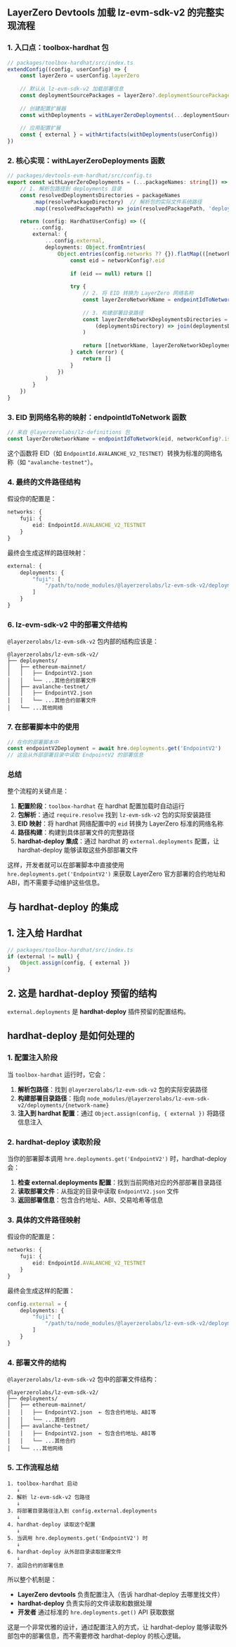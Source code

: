 ## LayerZero Devtools 加载 lz-evm-sdk-v2 的完整实现流程

### 1. 入口点：toolbox-hardhat 包

```typescript
// packages/toolbox-hardhat/src/index.ts
extendConfig((config, userConfig) => {
    const layerZero = userConfig.layerZero
    
    // 默认从 lz-evm-sdk-v2 加载部署信息
    const deploymentSourcePackages = layerZero?.deploymentSourcePackages ?? ['@layerzerolabs/lz-evm-sdk-v2']
    
    // 创建配置扩展器
    const withDeployments = withLayerZeroDeployments(...deploymentSourcePackages)
    
    // 应用配置扩展
    const { external } = withArtifacts(withDeployments(userConfig))
})
```

### 2. 核心实现：withLayerZeroDeployments 函数

```typescript
// packages/devtools-evm-hardhat/src/config.ts
export const withLayerZeroDeployments = (...packageNames: string[]) => {
    // 1. 解析包路径到 deployments 目录
    const resolvedDeploymentsDirectories = packageNames
        .map(resolvePackageDirectory)  // 解析包的实际文件系统路径
        .map((resolvedPackagePath) => join(resolvedPackagePath, 'deployments'))

    return (config: HardhatUserConfig) => ({
        ...config,
        external: {
            ...config.external,
            deployments: Object.fromEntries(
                Object.entries(config.networks ?? {}).flatMap(([networkName, networkConfig]) => {
                    const eid = networkConfig?.eid
                    
                    if (eid == null) return []
                    
                    try {
                        // 2. 将 EID 转换为 LayerZero 网络名称
                        const layerZeroNetworkName = endpointIdToNetwork(eid, networkConfig?.isLocalEid)
                        
                        // 3. 构建部署目录路径
                        const layerZeroNetworkDeploymentsDirectories = resolvedDeploymentsDirectories.map(
                            (deploymentsDirectory) => join(deploymentsDirectory, layerZeroNetworkName)
                        )
                        
                        return [[networkName, layerZeroNetworkDeploymentsDirectories]]
                    } catch (error) {
                        return []
                    }
                })
            )
        }
    })
}
```

### 3. EID 到网络名称的映射：endpointIdToNetwork 函数

```typescript
// 来自 @layerzerolabs/lz-definitions 包
const layerZeroNetworkName = endpointIdToNetwork(eid, networkConfig?.isLocalEid)
```

这个函数将 EID（如 `EndpointId.AVALANCHE_V2_TESTNET`）转换为标准的网络名称（如 `"avalanche-testnet"`）。

### 4. 最终的文件路径结构

假设你的配置是：
```typescript
networks: {
    fuji: {
        eid: EndpointId.AVALANCHE_V2_TESTNET
    }
}
```

最终会生成这样的路径映射：
```typescript
external: {
    deployments: {
        "fuji": [
            "/path/to/node_modules/@layerzerolabs/lz-evm-sdk-v2/deployments/avalanche-testnet"
        ]
    }
}
```

### 6. lz-evm-sdk-v2 中的部署文件结构

`@layerzerolabs/lz-evm-sdk-v2` 包内部的结构应该是：
```
@layerzerolabs/lz-evm-sdk-v2/
├── deployments/
│   ├── ethereum-mainnet/
│   │   ├── EndpointV2.json
│   │   └── ...其他合约部署文件
│   ├── avalanche-testnet/
│   │   ├── EndpointV2.json
│   │   └── ...其他合约部署文件
│   └── ...其他网络
```

### 7. 在部署脚本中的使用

```typescript
// 在你的部署脚本中
const endpointV2Deployment = await hre.deployments.get('EndpointV2')
// 这会从外部部署目录中读取 EndpointV2 的部署信息
```

### 总结

整个流程的关键点是：

1. **配置阶段**：`toolbox-hardhat` 在 hardhat 配置加载时自动运行
2. **包解析**：通过 `require.resolve` 找到 `lz-evm-sdk-v2` 包的实际安装路径
3. **EID 映射**：将 hardhat 网络配置中的 `eid` 转换为 LayerZero 标准的网络名称
4. **路径构建**：构建到具体部署文件的完整路径
5. **hardhat-deploy 集成**：通过 hardhat 的 `external.deployments` 配置，让 hardhat-deploy 能够读取这些外部部署文件

这样，开发者就可以在部署脚本中直接使用 `hre.deployments.get('EndpointV2')` 来获取 LayerZero 官方部署的合约地址和 ABI，而不需要手动维护这些信息。


## 与 hardhat-deploy 的集成


## 1. 注入给 Hardhat

```typescript
// packages/toolbox-hardhat/src/index.ts
if (external != null) {
    Object.assign(config, { external })
}
```

## 2. 这是 hardhat-deploy 预留的结构

`external.deployments` 是 **hardhat-deploy** 插件预留的配置结构。

## hardhat-deploy 是如何处理的

### 1. 配置注入阶段

当 `toolbox-hardhat` 运行时，它会：

1. **解析包路径**：找到 `@layerzerolabs/lz-evm-sdk-v2` 包的实际安装路径
2. **构建部署目录路径**：指向 `node_modules/@layerzerolabs/lz-evm-sdk-v2/deployments/{network-name}`
3. **注入到 hardhat 配置**：通过 `Object.assign(config, { external })` 将路径信息注入

### 2. hardhat-deploy 读取阶段

当你的部署脚本调用 `hre.deployments.get('EndpointV2')` 时，hardhat-deploy 会：

1. **检查 external.deployments 配置**：找到当前网络对应的外部部署目录路径
2. **读取部署文件**：从指定的目录中读取 `EndpointV2.json` 文件
3. **返回部署信息**：包含合约地址、ABI、交易哈希等信息

### 3. 具体的文件路径映射

假设你的配置是：
```typescript
networks: {
    fuji: {
        eid: EndpointId.AVALANCHE_V2_TESTNET
    }
}
```

最终会生成这样的配置：
```typescript
config.external = {
    deployments: {
        "fuji": [
            "/path/to/node_modules/@layerzerolabs/lz-evm-sdk-v2/deployments/avalanche-testnet"
        ]
    }
}
```

### 4. 部署文件的结构

`@layerzerolabs/lz-evm-sdk-v2` 包中的部署文件结构：
```
@layerzerolabs/lz-evm-sdk-v2/
├── deployments/
│   ├── ethereum-mainnet/
│   │   ├── EndpointV2.json  ← 包含合约地址、ABI等
│   │   └── ...其他合约
│   ├── avalanche-testnet/
│   │   ├── EndpointV2.json  ← 包含合约地址、ABI等
│   │   └── ...其他合约
│   └── ...其他网络
```

### 5. 工作流程总结

```
1. toolbox-hardhat 启动
   ↓
2. 解析 lz-evm-sdk-v2 包路径
   ↓
3. 将部署目录路径注入到 config.external.deployments
   ↓
4. hardhat-deploy 读取这个配置
   ↓
5. 当调用 hre.deployments.get('EndpointV2') 时
   ↓
6. hardhat-deploy 从外部目录读取部署文件
   ↓
7. 返回合约的部署信息
```

所以整个机制是：
- **LayerZero devtools** 负责配置注入（告诉 hardhat-deploy 去哪里找文件）
- **hardhat-deploy** 负责实际的文件读取和数据处理
- **开发者** 通过标准的 `hre.deployments.get()` API 获取数据

这是一个非常优雅的设计，通过配置注入的方式，让 hardhat-deploy 能够读取外部包中的部署信息，而不需要修改 hardhat-deploy 的核心逻辑。